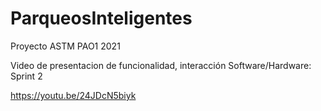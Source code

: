 # ParqueosInteligentes
Proyecto ASTM PAO1 2021

Video de presentacion de funcionalidad, interacción Software/Hardware: Sprint 2

https://youtu.be/24JDcN5biyk

